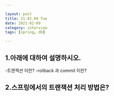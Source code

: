 ```yaml
---

layout: post
title: 21.02.09 Tue
date: 2021-02-09
category: interview
tags: [spring, db]

---
```

## 1.아래에 대하여 설명하시오.
-트랜잭션 이란?
-rollback 과 commit 이란?
## 2.스프링에서의 트랜잭션 처리 방법은?

